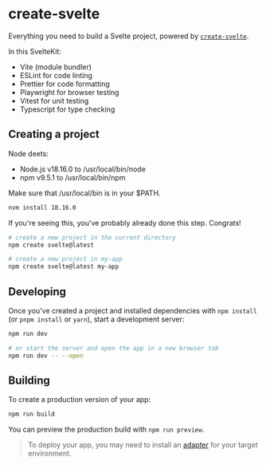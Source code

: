 # create-svelte

Everything you need to build a Svelte project, powered by [`create-svelte`](https://github.com/sveltejs/kit/tree/master/packages/create-svelte).

In this SvelteKit:
 - Vite (module bundler) 
 - ESLint for code linting
 - Prettier for code formatting
 - Playwright for browser testing
 - Vitest for unit testing
 - Typescript for type checking

## Creating a project

Node deets:
- Node.js v18.16.0 to /usr/local/bin/node
- npm v9.5.1 to /usr/local/bin/npm

Make sure that /usr/local/bin is in your $PATH.
```bash
nvm install 18.16.0
```

If you're seeing this, you've probably already done this step. Congrats!

```bash
# create a new project in the current directory
npm create svelte@latest

# create a new project in my-app
npm create svelte@latest my-app
```

## Developing

Once you've created a project and installed dependencies with `npm install` (or `pnpm install` or `yarn`), start a development server:

```bash
npm run dev

# or start the server and open the app in a new browser tab
npm run dev -- --open
```

## Building

To create a production version of your app:

```bash
npm run build
```

You can preview the production build with `npm run preview`.

> To deploy your app, you may need to install an [adapter](https://kit.svelte.dev/docs/adapters) for your target environment.
